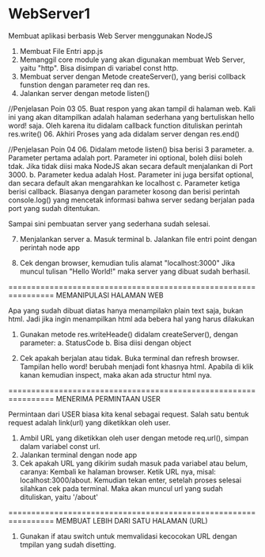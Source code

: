 # WebServer1
Membuat aplikasi berbasis Web Server menggunakan NodeJS

01. Membuat File Entri app.js
02. Memanggil core module yang akan digunakan membuat Web Server, yaitu "http". Bisa disimpan di variabel const http.
03. Membuat server dengan Metode createServer(), yang berisi collback funstion dengan parameter req dan res.
04. Jalankan server dengan metode listen()

//Penjelasan Poin 03
05. Buat respon yang akan tampil di halaman web. Kali ini yang akan ditampilkan adalah halaman sederhana yang bertuliskan hello word! saja. Oleh karena itu didalam callback function dituliskan perintah res.write()
06. Akhiri Proses yang ada didalam server dengan res.end()

//Penjelasan Poin 04
06. Didalam metode listen() bisa berisi 3 parameter.
a. Parameter pertama adalah port. Parameter ini optional, boleh diisi boleh tdak. Jika tidak diisi maka NodeJS akan secara default menjalankan di Port 3000.
b. Parameter kedua adalah Host. Parameter ini juga bersifat optional, dan secara default akan mengarahkan ke localhost
c. Parameter ketiga berisi callback. Biasanya dengan parameter kosong dan berisi perintah console.log() yang mencetak informasi bahwa server sedang berjalan pada port yang sudah ditentukan.

Sampai sini pembuatan server yang sederhana sudah selesai.

07. Menjalankan server
a. Masuk terminal
b. Jalankan file entri point dengan perintah node app

08. Cek dengan browser, kemudian tulis alamat "localhost:3000"
Jika muncul tulisan "Hello World!" maka server yang dibuat sudah berhasil.

================================================================
MEMANIPULASI HALAMAN WEB

Apa yang sudah dibuat diatas hanya menampilakn plain text saja, bukan html.
Jadi jika ingin menampilkan html ada bebera hal yang harus dilakukan

01. Gunakan metode res.writeHeade() didalam createServer(), dengan parameter:
a. StatusCode
b. Bisa diisi dengan object

02. Cek apakah berjalan atau tidak. Buka terminal dan refresh browser.
Tampilan hello word! berubah menjadi font khasnya html. Apabila di klik kanan kemudian inspect, maka akan ada structur html nya.

================================================================
MENERIMA PERMINTAAN USER

Permintaan dari USER biasa kita kenal sebagai request. Salah satu bentuk request adalah link(url) yang diketikkan oleh user.

01. Ambil URL yang diketikkan oleh user dengan metode req.url(), simpan dalam variabel const url.
02. Jalankan terminal dengan node app 
03. Cek apakah URL yang dikirim sudah masuk pada variabel atau belum, caranya:
Kembali ke halaman browser. Ketik URL nya, misal: localhost:3000/about. Kemudian tekan enter, setelah proses selesai silahkan cek pada terminal.
Maka akan muncul url yang sudah dituliskan, yaitu '/about'

================================================================
MEMBUAT LEBIH DARI SATU HALAMAN (URL)

01. Gunakan if atau switch untuk memvalidasi kecocokan URL dengan tmpilan yang sudah disetting.


 


